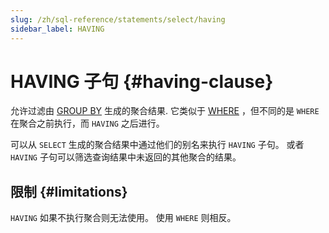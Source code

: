 ```yaml
---
slug: /zh/sql-reference/statements/select/having
sidebar_label: HAVING
---
```


# HAVING 子句 {#having-clause}

允许过滤由 [GROUP BY](/sql-reference/statements/select/group-by) 生成的聚合结果. 它类似于 [WHERE](../../../sql-reference/statements/select/where.md) ，但不同的是 `WHERE` 在聚合之前执行，而 `HAVING` 之后进行。

可以从 `SELECT` 生成的聚合结果中通过他们的别名来执行 `HAVING` 子句。 或者 `HAVING` 子句可以筛选查询结果中未返回的其他聚合的结果。

## 限制 {#limitations}

`HAVING` 如果不执行聚合则无法使用。 使用 `WHERE` 则相反。
